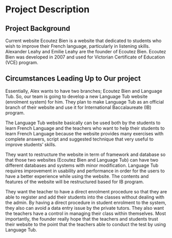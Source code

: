 <h1>Project Description</h1>

<h2>Project Background</h2>

Current website Ecoutez Bien is a website that dedicated to students who wish to improve their French language, particularly in listening skills. Alexander Leahy and Emilie Leahy are the founder of Ecoutez Bien. Ecoutez Bien was developed in 2007 and used for Victorian Certificate of Education (VCE) program.

<h2>Circumstances Leading Up to Our project</h2>

Essentially, Alex wants to have two branches; Ecoutez Bien and Language Tub. So, our team is going to develop a new Language Tub website (enrolment system) for him. They plan to make Language Tub as an official branch of their website and use it for International Baccalaureate (IB) program. 

The Language Tub website basically can be used both by the students to learn French Language and the teachers who want to help their students to learn French Language because the website provides many exercises with complete answers, script and suggested technique that very useful to improve students’ skills. 

They want to restructure the website in term of framework and database so that those two websites (Ecoutez Bien and Language Tub) can have two different databases and systems with minor modification. Language Tub requires improvement in usability and performance in order for the users to have a better experience while using the website. The contents and features of the website will be restructured based for IB program.

They want the teacher to have a direct enrolment procedure so that they are able to register and add their students into the classes without dealing with the admin. By having a direct procedure in student enrolment to the system, they also can avoid a data entry issue by the private tutors. They also want the teachers have a control in managing their class within themselves. Most importantly, the founder really hope that the teachers and students trust their website to the point that the teachers able to conduct the test by using Language Tub.
